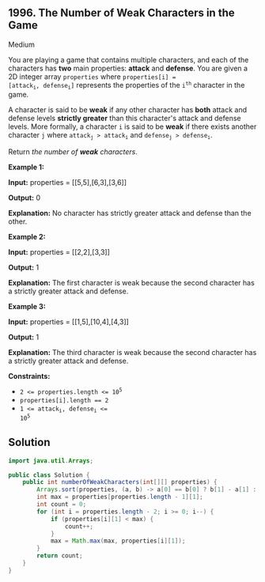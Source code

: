 ## 1996\. The Number of Weak Characters in the Game

Medium

You are playing a game that contains multiple characters, and each of the characters has **two** main properties: **attack** and **defense**. You are given a 2D integer array `properties` where <code>properties[i] = [attack<sub>i</sub>, defense<sub>i</sub>]</code> represents the properties of the <code>i<sup>th</sup></code> character in the game.

A character is said to be **weak** if any other character has **both** attack and defense levels **strictly greater** than this character's attack and defense levels. More formally, a character `i` is said to be **weak** if there exists another character `j` where <code>attack<sub>j</sub> > attack<sub>i</sub></code> and <code>defense<sub>j</sub> > defense<sub>i</sub></code>.

Return _the number of **weak** characters_.

**Example 1:**

**Input:** properties = \[\[5,5],[6,3],[3,6]]

**Output:** 0

**Explanation:** No character has strictly greater attack and defense than the other. 

**Example 2:**

**Input:** properties = \[\[2,2],[3,3]]

**Output:** 1

**Explanation:** The first character is weak because the second character has a strictly greater attack and defense. 

**Example 3:**

**Input:** properties = \[\[1,5],[10,4],[4,3]]

**Output:** 1

**Explanation:** The third character is weak because the second character has a strictly greater attack and defense. 

**Constraints:**

*   <code>2 <= properties.length <= 10<sup>5</sup></code>
*   `properties[i].length == 2`
*   <code>1 <= attack<sub>i</sub>, defense<sub>i</sub> <= 10<sup>5</sup></code>

## Solution

```java
import java.util.Arrays;

public class Solution {
    public int numberOfWeakCharacters(int[][] properties) {
        Arrays.sort(properties, (a, b) -> a[0] == b[0] ? b[1] - a[1] : a[0] - b[0]);
        int max = properties[properties.length - 1][1];
        int count = 0;
        for (int i = properties.length - 2; i >= 0; i--) {
            if (properties[i][1] < max) {
                count++;
            }
            max = Math.max(max, properties[i][1]);
        }
        return count;
    }
}
```